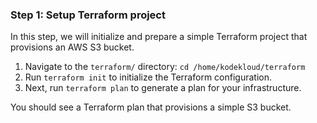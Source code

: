 ### Step 1: Setup Terraform project

In this step, we will initialize and prepare a simple Terraform project that provisions an AWS S3 bucket.

1. Navigate to the `terraform/` directory: `cd /home/kodekloud/terraform`
2. Run `terraform init` to initialize the Terraform configuration.
3. Next, run `terraform plan` to generate a plan for your infrastructure.

You should see a Terraform plan that provisions a simple S3 bucket.
